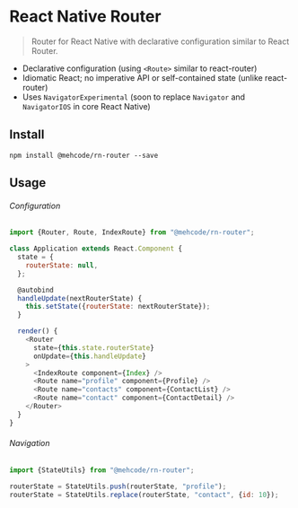 # React Native Router
> Router for React Native with declarative configuration similar to React Router.

 - Declarative configuration (using `<Route>` similar to react-router)
 - Idiomatic React; no imperative API or self-contained state (unlike react-router)
 - Uses `NavigatorExperimental` (soon to replace `Navigator` and `NavigatorIOS` in core React Native)

## Install

```
npm install @mehcode/rn-router --save
```

## Usage

###### Configuration

```javascript
import {Router, Route, IndexRoute} from "@mehcode/rn-router";

class Application extends React.Component {
  state = {
    routerState: null,
  };

  @autobind
  handleUpdate(nextRouterState) {
    this.setState({routerState: nextRouterState});
  }

  render() {
    <Router
      state={this.state.routerState}
      onUpdate={this.handleUpdate}
    >
      <IndexRoute component={Index} />
      <Route name="profile" component={Profile} />
      <Route name="contacts" component={ContactList} />
      <Route name="contact" component={ContactDetail} />
    </Router>
  }
}
```

###### Navigation

```javascript
import {StateUtils} from "@mehcode/rn-router";

routerState = StateUtils.push(routerState, "profile");
routerState = StateUtils.replace(routerState, "contact", {id: 10});
```
